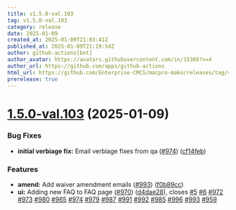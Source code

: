 ```yaml
---
title: v1.5.0-val.103
tag: v1.5.0-val.103
category: release
date: 2025-01-09
created_at: 2025-01-09T21:03:41Z
published_at: 2025-01-09T21:19:54Z
author: github-actions[bot]
author_avatar: https://avatars.githubusercontent.com/in/15368?v=4
author_url: https://github.com/apps/github-actions
html_url: https://github.com/Enterprise-CMCS/macpro-mako/releases/tag/v1.5.0-val.103
prerelease: true
---
```


# [1.5.0-val.103](https://github.com/Enterprise-CMCS/macpro-mako/compare/v1.5.0-val.102...v1.5.0-val.103) (2025-01-09)


### Bug Fixes

* **initial verbiage fix:** Email verbiage fixes from qa ([#974](https://github.com/Enterprise-CMCS/macpro-mako/issues/974)) ([cf14feb](https://github.com/Enterprise-CMCS/macpro-mako/commit/cf14febc68aeecdaf93e82ec2ff32c4cc39426e4))


### Features

* **amend:** Add waiver amendment emails ([#993](https://github.com/Enterprise-CMCS/macpro-mako/issues/993)) ([f0b89cc](https://github.com/Enterprise-CMCS/macpro-mako/commit/f0b89ccbb1308b13e338efb254cf7ef44d736919))
* **ui:** Adding new FAQ to FAQ page ([#970](https://github.com/Enterprise-CMCS/macpro-mako/issues/970)) ([d4dae28](https://github.com/Enterprise-CMCS/macpro-mako/commit/d4dae288fe288b4588ca9c934666aa892f2f1781)), closes [#5](https://github.com/Enterprise-CMCS/macpro-mako/issues/5) [#6](https://github.com/Enterprise-CMCS/macpro-mako/issues/6) [#972](https://github.com/Enterprise-CMCS/macpro-mako/issues/972) [#973](https://github.com/Enterprise-CMCS/macpro-mako/issues/973) [#980](https://github.com/Enterprise-CMCS/macpro-mako/issues/980) [#965](https://github.com/Enterprise-CMCS/macpro-mako/issues/965) [#974](https://github.com/Enterprise-CMCS/macpro-mako/issues/974) [#979](https://github.com/Enterprise-CMCS/macpro-mako/issues/979) [#987](https://github.com/Enterprise-CMCS/macpro-mako/issues/987) [#991](https://github.com/Enterprise-CMCS/macpro-mako/issues/991) [#992](https://github.com/Enterprise-CMCS/macpro-mako/issues/992) [#985](https://github.com/Enterprise-CMCS/macpro-mako/issues/985) [#996](https://github.com/Enterprise-CMCS/macpro-mako/issues/996) [#993](https://github.com/Enterprise-CMCS/macpro-mako/issues/993) [#959](https://github.com/Enterprise-CMCS/macpro-mako/issues/959)




